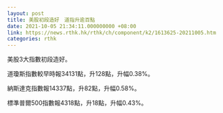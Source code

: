 ```yaml
---
layout: post
title: 美股初段造好　道指升逾百點
date: 2021-10-05 21:34:11.000000000 +08:00
link: https://news.rthk.hk/rthk/ch/component/k2/1613625-20211005.htm
categories: rthk
---
```


美股3大指數初段造好。

道瓊斯指數較早時報34131點，升128點，升幅0.38%。

納斯達克指數報14337點，升82點，升幅0.58%。

標準普爾500指數報4318點，升18點，升幅0.43%。
